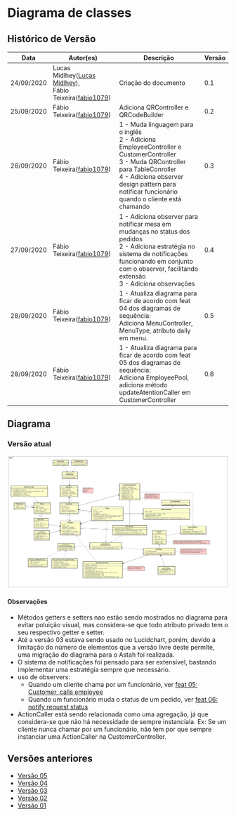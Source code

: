 # Diagrama de classes

## Histórico de Versão

<table>
  <thead>
    <tr>
      <th>Data</th>
      <th>Autor(es)</th>
      <th>Descrição</th>
      <th>Versão</th>  
    </tr>
  </thead>

  <tbody>
    <tr>
      <td>24/09/2020</td>
      <td>
        Lucas Midlhey(<a target="blank" href="https://github.com/lucasmidlhey">Lucas Midlhey</a>),
        <br />
        Fábio Teixeira(<a target="blank" href="https://github.com/fabio1079">fabio1079</a>)
      </td>
      <td>Criação do documento</td>
      <td>0.1</td>
    </tr>
    <tr>
      <td>25/09/2020</td>
      <td>
        Fábio Teixeira(<a target="blank" href="https://github.com/fabio1079">fabio1079</a>)
      </td>
      <td>Adiciona QRController e QRCodeBuilder</td>
      <td>0.2</td>
    </tr>
    <tr>
      <td>26/09/2020</td>
      <td>
        Fábio Teixeira(<a target="blank" href="https://github.com/fabio1079">fabio1079</a>)
      </td>
      <td>
        1 - Muda linguagem para o inglês<br />
        2 - Adiciona EmployeeController e CustomerController<br />
        3 - Muda QRController para TableConroller<br />
        4 - Adiciona observer design pattern para notificar funcionário quando o cliente está chamando
      </td>
      <td>0.3</td>
    </tr>
    <tr>
      <td>27/09/2020</td>
      <td>
        Fábio Teixeira(<a target="blank" href="https://github.com/fabio1079">fabio1079</a>)
      </td>
      <td>
        1 - Adiciona observer para notificar mesa em mudanças no status dos pedidos<br />
        2 - Adiciona estratégia no sistema de notificações funcionando em conjunto com o observer, facilitando extensão<br />
        3 - Adiciona observações
      </td>
      <td>0.4</td>
    </tr>
    <tr>
      <td>28/09/2020</td>
      <td>
        Fábio Teixeira(<a target="blank" href="https://github.com/fabio1079">fabio1079</a>)
      </td>
      <td>
        1 - Atualiza diagrama para ficar de acordo com feat 04 dos diagramas de sequência:<br />
        Adiciona MenuController, MenuType, atributo daily em menu.
      </td>
      <td>0.5</td>
    </tr>
    <tr>
      <td>28/09/2020</td>
      <td>
        Fábio Teixeira(<a target="blank" href="https://github.com/fabio1079">fabio1079</a>)
      </td>
      <td>
        1 - Atualiza diagrama para ficar de acordo com feat 05 dos diagramas de sequência:<br />
        Adiciona EmployeePool, adiciona método updateAtentionCaller em CustomerController
      </td>
      <td>0.6</td>
    </tr>
  </tbody>
</table>

## Diagrama

### Versão atual

[![Diagrama de classes](../../images/UML/DiaClasses/diagram_classesv06.jpg)](https://ibb.co/jDd97Cv)

#### Observações

- Métodos getters e setters nao estão sendo mostrados no diagrama para evitar poluição visual, mas considera-se que todo atributo privado tem o seu respectivo getter e setter.
- Até a versão 03 estava sendo usado no Lucidchart, porém, devido a limitação do número de elementos que a versão livre deste permite, uma migração do diagrama para o Astah foi realizada.
- O sistema de notificações foi pensado para ser extensível, bastando implementar uma estratégia sempre que necessário.
- uso de observers:
  - Quando um cliente chama por um funcionário, ver [feat 05: Customer, calls employee](diagrama_sequencia.md)
  - Quando um funcionário muda o status de um pedido, ver [feat 06: notify request status](diagrama_sequencia.md)
- ActionCaller está sendo relacionada como uma agregação, já que considera-se que não há necessidade de sempre instanciala. Ex: Se um cliente nunca chamar por um funcionário, não tem por que sempre instanciar uma ActionCaller na CustomerController.

## Versões anteriores

- [Versão 05](https://ibb.co/TWNMH35)
- [Versão 04](https://ibb.co/9gNWVgF)
- [Versão 03](https://ibb.co/JkrCHvc)
- [Versão 02](https://ibb.co/gP8WzxT)
- [Versão 01](https://ibb.co/5jqPWw9)
